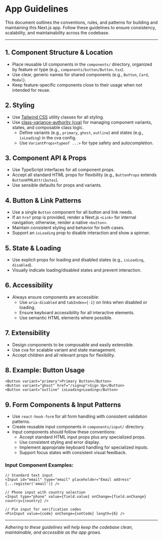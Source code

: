 # App Guidelines

This document outlines the conventions, rules, and patterns for building and maintaining this Next.js app. Follow these guidelines to ensure consistency, scalability, and maintainability across the codebase.

---

## 1. Component Structure & Location

- Place reusable UI components in the `components/` directory, organized by feature or type (e.g., `components/button/Button.tsx`).
- Use clear, generic names for shared components (e.g., `Button`, `Card`, `Modal`).
- Keep feature-specific components close to their usage when not intended for reuse.

## 2. Styling

- Use [Tailwind CSS](https://tailwindcss.com/) utility classes for all styling.
- Use [class-variance-authority (cva)](https://cva.style/) for managing component variants, states, and composable class logic.
  - Define variants (e.g., `primary`, `ghost`, `outline`) and states (e.g., `isLoading`) in the cva config.
  - Use `VariantProps<typeof ...>` for type safety and autocompletion.

## 3. Component API & Props

- Use TypeScript interfaces for all component props.
- Accept all standard HTML props for flexibility (e.g., `ButtonProps` extends `ButtonHTMLAttributes`).
- Use sensible defaults for props and variants.

## 4. Button & Link Patterns

- Use a single `Button` component for all button and link needs.
- If an `href` prop is provided, render a Next.js `<Link>` for internal navigation; otherwise, render a native `<button>`.
- Maintain consistent styling and behavior for both cases.
- Support an `isLoading` prop to disable interaction and show a spinner.

## 5. State & Loading

- Use explicit props for loading and disabled states (e.g., `isLoading`, `disabled`).
- Visually indicate loading/disabled states and prevent interaction.

## 6. Accessibility

- Always ensure components are accessible:
  - Use `aria-disabled` and `tabIndex={-1}` on links when disabled or loading.
  - Ensure keyboard accessibility for all interactive elements.
  - Use semantic HTML elements where possible.

## 7. Extensibility

- Design components to be composable and easily extensible.
- Use cva for scalable variant and state management.
- Accept children and all relevant props for flexibility.

## 8. Example: Button Usage

```tsx
<Button variant="primary">Primary Button</Button>
<Button variant="ghost" href="/signup">Sign Up</Button>
<Button variant="outline" isLoading>Loading</Button>
```

## 9. Form Components & Input Patterns

- Use `react-hook-form` for all form handling with consistent validation patterns.
- Create reusable input components in `components/input/` directory.
- Input components should follow these conventions:
  - Accept standard HTML input props plus any specialized props.
  - Use consistent styling and error display.
  - Implement appropriate keyboard handling for specialized inputs.
  - Support focus states with consistent visual feedback.

### Input Component Examples:

```tsx
// Standard text input
<Input id="email" type="email" placeholder="Email address" {...register('email')} />

// Phone input with country selection
<Input type="phone" value={field.value} onChange={field.onChange} country={country} />

// Pin input for verification codes
<PinInput value={code} onChange={setCode} length={6} />
```

---

_Adhering to these guidelines will help keep the codebase clean, maintainable, and accessible as the app grows._
